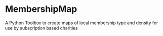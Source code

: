 # MembershipMap
A Python Toolbox to create maps  of local membership type and density for use by subscription based charities
